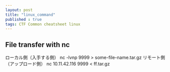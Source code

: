 ```yaml
---
layout: post
title: "linux_command"
published : true
tags: CTF Common cheatsheet linux 
---
```


## File transfer with nc
ローカル側（入手する側）
nc -lvnp 9999 > some-file-name.tar.gz
リモート側（アップロード側）
nc 10.11.42.116 9999 < ff.tar.gz
